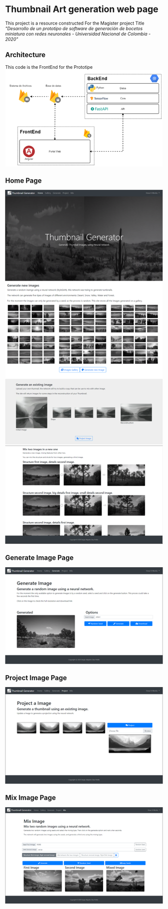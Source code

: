 # Thumbnail Art generation web page

This project is a resource constructed For the Magister project Title *"Desarrollo de un prototipo de software de generación de bocetos miniatura con redes neuronales - Universidad Nacional de Colombia - 2020"*
## Architecture
This code is the FrontEnd for the Prototipe
![Teaser image](./readme-images/arquitecturaprototipo.png)

## Home Page
![Teaser image](./readme-images/home.png)
![Teaser image](./readme-images/generate2.png)
![Teaser image](./readme-images/project2.png)
![Teaser image](./readme-images/mix2.png)

## Generate Image Page
![Teaser image](./readme-images/generate.png)
## Project Image Page

![Teaser image](./readme-images/project.png)

## Mix Image Page
![Teaser image](./readme-images/mix.png)

